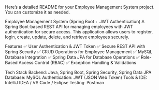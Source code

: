 Here’s a detailed README for your Employee Management System project. You can customize it as needed.

Employee Management System (Spring Boot + JWT Authentication)
A Spring Boot-based REST API for managing employees with JWT authentication for secure access.
This application allows users to register, login, create, update, delete, and retrieve employees securely.

Features
✅ User Authentication & JWT Token
✅ Secure REST API with Spring Security
✅ CRUD Operations for Employee Management
✅ MySQL Database Integration
✅ Spring Data JPA for Database Operations
✅ Role-Based Access Control (RBAC)
✅ Exception Handling & Validations

 Tech Stack
Backend: Java, Spring Boot, Spring Security, Spring Data JPA
Database: MySQL
Authentication: JWT (JSON Web Token)
Tools & IDE: IntelliJ IDEA / VS Code / Eclipse
Testing: Postman
